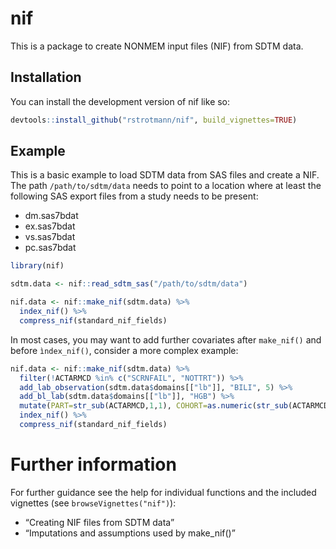 
<!-- README.md is generated from README.Rmd. Please edit that file -->

# nif

<!-- badges: start -->
<!-- badges: end -->

This is a package to create NONMEM input files (NIF) from SDTM data.

## Installation

You can install the development version of nif like so:

``` r
devtools::install_github("rstrotmann/nif", build_vignettes=TRUE)
```

## Example

This is a basic example to load SDTM data from SAS files and create a
NIF. The path `/path/to/sdtm/data` needs to point to a location where at
least the following SAS export files from a study needs to be present:

- dm.sas7bdat
- ex.sas7bdat
- vs.sas7bdat
- pc.sas7bdat

``` r
library(nif)

sdtm.data <- nif::read_sdtm_sas("/path/to/sdtm/data")

nif.data <- nif::make_nif(sdtm.data) %>%
  index_nif() %>%
  compress_nif(standard_nif_fields)
```

In most cases, you may want to add further covariates after `make_nif()`
and before `ìndex_nif()`, consider a more complex example:

``` r
nif.data <- nif::make_nif(sdtm.data) %>%
  filter(!ACTARMCD %in% c("SCRNFAIL", "NOTTRT")) %>% 
  add_lab_observation(sdtm.data$domains[["lb"]], "BILI", 5) %>% 
  add_bl_lab(sdtm.data$domains[["lb"]], "HGB") %>% 
  mutate(PART=str_sub(ACTARMCD,1,1), COHORT=as.numeric(str_sub(ACTARMCD, 2, 2))) %>%
  index_nif() %>%
  compress_nif(standard_nif_fields)
```

# Further information

For further guidance see the help for individual functions and the
included vignettes (see `browseVignettes("nif")`):

- “Creating NIF files from SDTM data”
- “Imputations and assumptions used by make_nif()”
